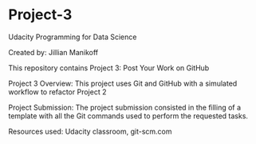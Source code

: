 # Project-3

Udacity Programming for Data Science

Created by: Jillian Manikoff

This repository contains Project 3: Post Your Work on GitHub

Project 3 Overview: This project uses Git and GitHub with a simulated workflow to refactor Project 2

Project Submission: The project submission consisted in the filling of a template with all the Git commands used to perform the requested tasks.

Resources used: Udacity classroom, git-scm.com 
